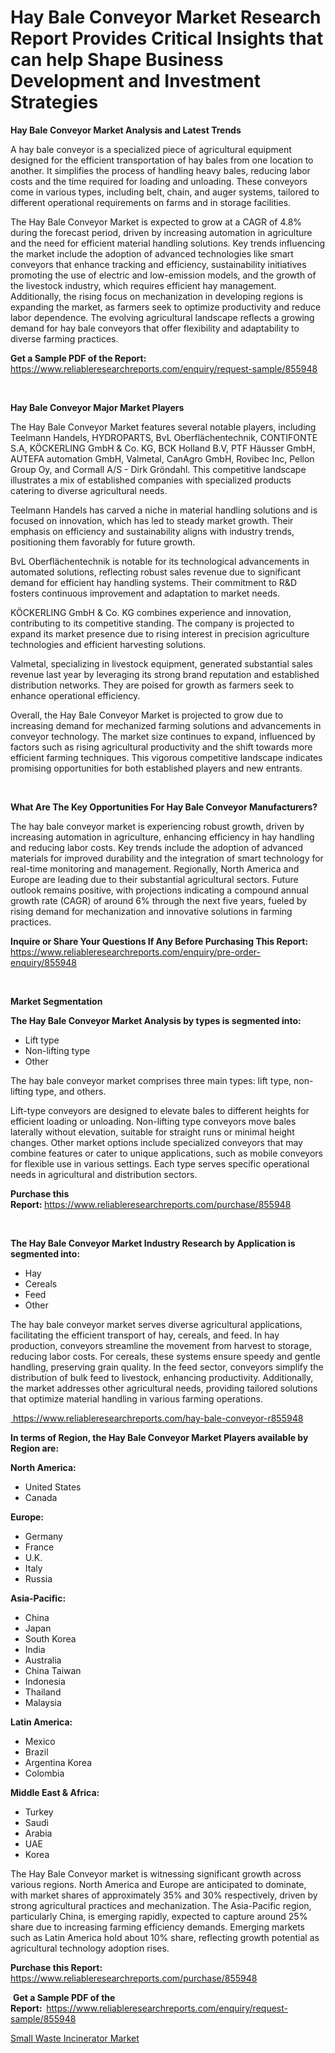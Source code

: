 <p><h1>Hay Bale Conveyor Market Research Report Provides Critical Insights that can help Shape Business Development and Investment Strategies</h1></p><p><strong>Hay Bale Conveyor Market Analysis and Latest Trends</strong></p>
<p><p>A hay bale conveyor is a specialized piece of agricultural equipment designed for the efficient transportation of hay bales from one location to another. It simplifies the process of handling heavy bales, reducing labor costs and the time required for loading and unloading. These conveyors come in various types, including belt, chain, and auger systems, tailored to different operational requirements on farms and in storage facilities.</p><p>The Hay Bale Conveyor Market is expected to grow at a CAGR of 4.8% during the forecast period, driven by increasing automation in agriculture and the need for efficient material handling solutions. Key trends influencing the market include the adoption of advanced technologies like smart conveyors that enhance tracking and efficiency, sustainability initiatives promoting the use of electric and low-emission models, and the growth of the livestock industry, which requires efficient hay management. Additionally, the rising focus on mechanization in developing regions is expanding the market, as farmers seek to optimize productivity and reduce labor dependence. The evolving agricultural landscape reflects a growing demand for hay bale conveyors that offer flexibility and adaptability to diverse farming practices.</p></p>
<p><strong>Get a Sample PDF of the Report:&nbsp;</strong> <a href="https://www.reliableresearchreports.com/enquiry/request-sample/855948?utm_campaign=3084&utm_medium=2&utm_source=Github&utm_content=ia&utm_term=10042025&utm_id=hay-bale-conveyor">https://www.reliableresearchreports.com/enquiry/request-sample/855948</a></p>
<p>&nbsp;</p>
<p><strong>Hay Bale Conveyor Major Market Players</strong></p>
<p><p>The Hay Bale Conveyor Market features several notable players, including Teelmann Handels, HYDROPARTS, BvL Oberflächentechnik, CONTIFONTE S.A, KÖCKERLING GmbH & Co. KG, BCK Holland B.V, PTF Häusser GmbH, AUTEFA automation GmbH, Valmetal, CanAgro GmbH, Rovibec Inc, Pellon Group Oy, and Cormall A/S - Dirk Gröndahl. This competitive landscape illustrates a mix of established companies with specialized products catering to diverse agricultural needs.</p><p>Teelmann Handels has carved a niche in material handling solutions and is focused on innovation, which has led to steady market growth. Their emphasis on efficiency and sustainability aligns with industry trends, positioning them favorably for future growth.</p><p>BvL Oberflächentechnik is notable for its technological advancements in automated solutions, reflecting robust sales revenue due to significant demand for efficient hay handling systems. Their commitment to R&D fosters continuous improvement and adaptation to market needs.</p><p>KÖCKERLING GmbH & Co. KG combines experience and innovation, contributing to its competitive standing. The company is projected to expand its market presence due to rising interest in precision agriculture technologies and efficient harvesting solutions.</p><p>Valmetal, specializing in livestock equipment, generated substantial sales revenue last year by leveraging its strong brand reputation and established distribution networks. They are poised for growth as farmers seek to enhance operational efficiency.</p><p>Overall, the Hay Bale Conveyor Market is projected to grow due to increasing demand for mechanized farming solutions and advancements in conveyor technology. The market size continues to expand, influenced by factors such as rising agricultural productivity and the shift towards more efficient farming techniques. This vigorous competitive landscape indicates promising opportunities for both established players and new entrants.</p></p>
<p>&nbsp;</p>
<p><strong>What Are The Key Opportunities For Hay Bale Conveyor Manufacturers?</strong></p>
<p><p>The hay bale conveyor market is experiencing robust growth, driven by increasing automation in agriculture, enhancing efficiency in hay handling and reducing labor costs. Key trends include the adoption of advanced materials for improved durability and the integration of smart technology for real-time monitoring and management. Regionally, North America and Europe are leading due to their substantial agricultural sectors. Future outlook remains positive, with projections indicating a compound annual growth rate (CAGR) of around 6% through the next five years, fueled by rising demand for mechanization and innovative solutions in farming practices.</p></p>
<p><strong>Inquire or Share Your Questions If Any Before Purchasing This Report:</strong> <a href="https://www.reliableresearchreports.com/enquiry/pre-order-enquiry/855948?utm_campaign=3084&utm_medium=2&utm_source=Github&utm_content=ia&utm_term=10042025&utm_id=hay-bale-conveyor">https://www.reliableresearchreports.com/enquiry/pre-order-enquiry/855948</a></p>
<p>&nbsp;</p>
<p><strong>Market Segmentation</strong></p>
<p><strong>The Hay Bale Conveyor Market Analysis by types is segmented into:</strong></p>
<p><ul><li>Lift type</li><li>Non-lifting type</li><li>Other</li></ul></p>
<p><p>The hay bale conveyor market comprises three main types: lift type, non-lifting type, and others. </p><p>Lift-type conveyors are designed to elevate bales to different heights for efficient loading or unloading. Non-lifting type conveyors move bales laterally without elevation, suitable for straight runs or minimal height changes. Other market options include specialized conveyors that may combine features or cater to unique applications, such as mobile conveyors for flexible use in various settings. Each type serves specific operational needs in agricultural and distribution sectors.</p></p>
<p><strong>Purchase this Report:&nbsp;</strong><a href="https://www.reliableresearchreports.com/purchase/855948?utm_campaign=3084&utm_medium=2&utm_source=Github&utm_content=ia&utm_term=10042025&utm_id=hay-bale-conveyor">https://www.reliableresearchreports.com/purchase/855948</a></p>
<p>&nbsp;</p>
<p><strong>The Hay Bale Conveyor Market Industry Research by Application is segmented into:</strong></p>
<p><ul><li>Hay</li><li>Cereals</li><li>Feed</li><li>Other</li></ul></p>
<p><p>The hay bale conveyor market serves diverse agricultural applications, facilitating the efficient transport of hay, cereals, and feed. In hay production, conveyors streamline the movement from harvest to storage, reducing labor costs. For cereals, these systems ensure speedy and gentle handling, preserving grain quality. In the feed sector, conveyors simplify the distribution of bulk feed to livestock, enhancing productivity. Additionally, the market addresses other agricultural needs, providing tailored solutions that optimize material handling in various farming operations.</p></p>
<p><a href="https://www.reliableresearchreports.com/hay-bale-conveyor-r855948?utm_campaign=3084&utm_medium=2&utm_source=Github&utm_content=ia&utm_term=10042025&utm_id=hay-bale-conveyor">&nbsp;https://www.reliableresearchreports.com/hay-bale-conveyor-r855948</a></p>
<p><strong>In terms of Region, the Hay Bale Conveyor Market Players available by Region are:</strong></p>
<p>
    <p> <strong> North America: </strong>
        <ul>
            <li>United States</li>
            <li>Canada</li>
        </ul>
        </p> 
    <p> <strong> Europe: </strong>
        <ul>
            <li>Germany</li>
            <li>France</li>
            <li>U.K.</li>
            <li>Italy</li>
            <li>Russia</li>
        </ul>
        </p> 
    <p> <strong> Asia-Pacific: </strong>
        <ul>
            <li>China</li>
            <li>Japan</li>
            <li>South Korea</li>
            <li>India</li>
            <li>Australia</li>
            <li>China Taiwan</li>
            <li>Indonesia</li>
            <li>Thailand</li>
            <li>Malaysia</li>
        </ul>
        </p> 
    <p> <strong> Latin America: </strong>
        <ul>
            <li>Mexico</li>
            <li>Brazil</li>
            <li>Argentina Korea</li>
            <li>Colombia</li>
        </ul>
        </p> 
    <p> <strong> Middle East & Africa: </strong>
        <ul>
            <li>Turkey</li>
            <li>Saudi</li>
            <li>Arabia</li>
            <li>UAE</li>
            <li>Korea</li>
        </ul>
    </p>
    </p>
<p><p>The Hay Bale Conveyor market is witnessing significant growth across various regions. North America and Europe are anticipated to dominate, with market shares of approximately 35% and 30% respectively, driven by strong agricultural practices and mechanization. The Asia-Pacific region, particularly China, is emerging rapidly, expected to capture around 25% share due to increasing farming efficiency demands. Emerging markets such as Latin America hold about 10% share, reflecting growth potential as agricultural technology adoption rises.</p></p>
<p><strong>Purchase this Report: </strong><a href="https://www.reliableresearchreports.com/purchase/855948?utm_campaign=3084&utm_medium=2&utm_source=Github&utm_content=ia&utm_term=10042025&utm_id=hay-bale-conveyor">https://www.reliableresearchreports.com/purchase/855948</a></p>
<p>&nbsp;<strong>Get a Sample PDF of the Report:&nbsp;&nbsp;</strong><a href="https://www.reliableresearchreports.com/enquiry/request-sample/855948?utm_campaign=3084&utm_medium=2&utm_source=Github&utm_content=ia&utm_term=10042025&utm_id=hay-bale-conveyor">https://www.reliableresearchreports.com/enquiry/request-sample/855948</a></p>
<p><strong></strong></p>
<p><p><a href="https://github.com/akermigarib/Market-Research-Report-List-1/blob/main/small-waste-incinerator-market.md?utm_campaign=3084&utm_medium=2&utm_source=Github&utm_content=ia&utm_term=10042025&utm_id=hay-bale-conveyor">Small Waste Incinerator Market</a></p></p>